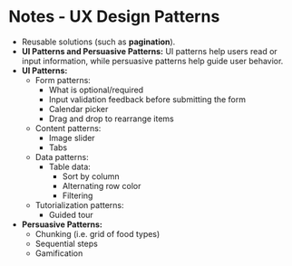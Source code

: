 # Notes - UX Design Patterns

- Reusable solutions (such as **pagination**).
- **UI Patterns and Persuasive Patterns:** UI patterns help users read or input information, while persuasive patterns help guide user behavior.
- **UI Patterns:**
  - Form patterns:
    - What is optional/required
    - Input validation feedback before submitting the form
    - Calendar picker
    - Drag and drop to rearrange items
  - Content patterns:
    - Image slider
    - Tabs
  - Data patterns:
    - Table data:
      - Sort by column
      - Alternating row color
      - Filtering
  - Tutorialization patterns:
    - Guided tour
- **Persuasive Patterns:**
  - Chunking (i.e. grid of food types)
  - Sequential steps
  - Gamification
